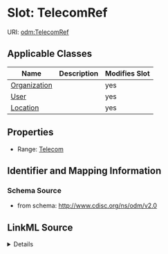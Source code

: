 # Slot: TelecomRef

URI: [odm:TelecomRef](http://www.cdisc.org/ns/odm/v2.0/TelecomRef)



<!-- no inheritance hierarchy -->




## Applicable Classes

| Name | Description | Modifies Slot |
| --- | --- | --- |
[Organization](Organization.md) |  |  yes  |
[User](User.md) |  |  yes  |
[Location](Location.md) |  |  yes  |







## Properties

* Range: [Telecom](Telecom.md)





## Identifier and Mapping Information







### Schema Source


* from schema: http://www.cdisc.org/ns/odm/v2.0




## LinkML Source

<details>
```yaml
name: TelecomRef
from_schema: http://www.cdisc.org/ns/odm/v2.0
rank: 1000
alias: TelecomRef
domain_of:
- Organization
- User
- Location
range: Telecom

```
</details>